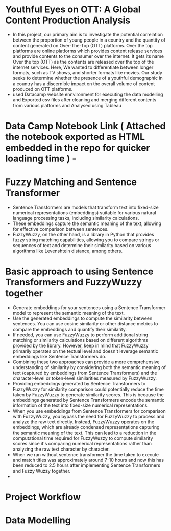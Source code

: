 # Youthful Eyes on OTT: A Global Content Production Analysis

- In this project, our primary aim is to investigate the potential correlation between the proportion of young people in a country and the quantity of content generated on Over-The-Top (OTT) platforms. Over the top platforms are online platforms which provides content release services and provide contents to the consumer over the internet. It gets its name Over the top (OTT) as the contents are released over the top of the internet services. Here, We wanted to differentiate between longer formats, such as TV shows, and shorter formats like movies. Our study seeks to determine whether the presence of a youthful demographic in a country has a discernible impact on the overall volume of content produced on OTT platforms.
-  used Datacamp website ennvironment for executing the data modelling and Exported csv files after cleaning and merging different contents from various platforms and Analysed using Tableau


# Data Camp Notebook Link ( Attached the notebook exported as HTML embedded in the repo for quicker loadinng time ) - 

# Fuzzy Matching and Sentence Transformer
- Sentence Transformers are models that transform text into fixed-size numerical representations (embeddings) suitable for various natural language processing tasks, including similarity calculations.
- These embeddings capture the semantic meaning of the text, allowing for effective comparison between sentences.
- FuzzyWuzzy, on the other hand, is a library in Python that provides fuzzy string matching capabilities, allowing you to compare strings or sequences of text and determine their similarity based on various algorithms like Levenshtein distance, among others.
# Basic approach to using Sentence Transformers and FuzzyWuzzy together
- Generate embeddings for your sentences using a Sentence Transformer model to represent the semantic meaning of the text.
- Use the generated embeddings to compute the similarity between sentences. You can use cosine similarity or other distance metrics to compare the embeddings and quantify their similarity.
- If needed, you can use FuzzyWuzzy to perform additional string matching or similarity calculations based on different algorithms provided by the library. However, keep in mind that FuzzyWuzzy primarily operates on the textual level and doesn't leverage semantic embeddings like Sentence Transformers do.
- Combining these two approaches can provide a more comprehensive understanding of similarity by considering both the semantic meaning of text (captured by embeddings from Sentence Transformers) and the character-level or token-level similarities measured by FuzzyWuzzy.
- Providing embeddings generated by Sentence Transformers to FuzzyWuzzy for similarity comparison could potentially reduce the time taken by FuzzyWuzzy to generate similarity scores. This is because the embeddings generated by Sentence Transformers encode the semantic information of the text into fixed-size numerical representations.
- When you use embeddings from Sentence Transformers for comparison with FuzzyWuzzy, you bypass the need for FuzzyWuzzy to process and analyze the raw text directly. Instead, FuzzyWuzzy operates on the embeddings, which are already condensed representations capturing the semantic meaning of the text. This can lead to a reduction in the computational time required for FuzzyWuzzy to compute similarity scores since it's comparing numerical representations rather than analyzing the raw text character by character.
- When we ran without sentence transformer the time taken to execute and match titles was approximately around 7-10 hours and now this has been reduced to 2.5 hours after implementing Sentence Transformers and Fuzzy Wuzzy together.
- 

# Project Workflow


# Data Modelling







